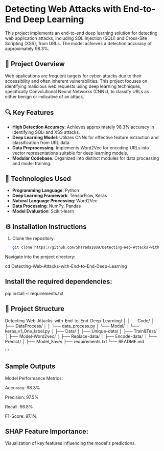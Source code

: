 # Detecting Web Attacks with End-to-End Deep Learning

This project implements an end-to-end deep learning solution for detecting web application attacks, including SQL Injection (SQLi) and Cross-Site Scripting (XSS), from URLs. The model achieves a detection accuracy of approximately 98.3%.

## 🚀 Project Overview

Web applications are frequent targets for cyber-attacks due to their accessibility and often inherent vulnerabilities. This project focuses on identifying malicious web requests using deep learning techniques, specifically Convolutional Neural Networks (CNNs), to classify URLs as either benign or indicative of an attack.

## 🔍 Key Features

- **High Detection Accuracy**: Achieves approximately 98.3% accuracy in identifying SQLi and XSS attacks.
- **Deep Learning Model**: Utilizes CNNs for effective feature extraction and classification from URL data.
- **Data Preprocessing**: Implements Word2Vec for encoding URLs into vector representations suitable for deep learning models.
- **Modular Codebase**: Organized into distinct modules for data processing and model training.

## 🧠 Technologies Used

- **Programming Language**: Python
- **Deep Learning Framework**: TensorFlow, Keras
- **Natural Language Processing**: Word2Vec
- **Data Processing**: NumPy, Pandas
- **Model Evaluation**: Scikit-learn

## ⚙️ Installation Instructions

1. Clone the repository:
   ```bash
   git clone https://github.com/Sharada1809/Detecting-Web-Attacks-with-End-to-End-Deep-Learning.git
Navigate into the project directory:

cd Detecting-Web-Attacks-with-End-to-End-Deep-Learning


## Install the required dependencies:
pip install -r requirements.txt


## 📂 Project Structure


Detecting-Web-Attacks-with-End-to-End-Deep-Learning/
│
├── Code/
│   ├── DataProcess/
│   │   └── data_process.py
│   └── Model/
│       └── keras_v1_One_label.py
│
├── Data/
│   ├── Unique-data/
│   ├── Train&Test/
│   ├── Model-Word2vec/
│   ├── Replace-data/
│   ├── Encode-data/
│   └── Predict/
│
├── Model_Save/
├── requirements.txt
└── README.md


'''
## Sample Outputs

Model Performance Metrics:

Accuracy: 98.3%

Precision: 97.5%

Recall: 96.8%

F1-Score: 97.1%

## SHAP Feature Importance:
Visualization of key features influencing the model's predictions.

